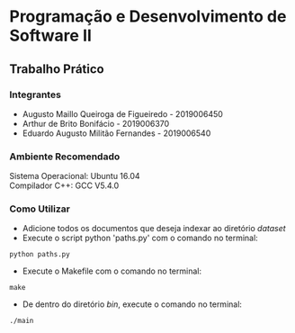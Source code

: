 # Programação e Desenvolvimento de Software II
## Trabalho Prático

### Integrantes
* Augusto Maillo Queiroga de Figueiredo - 2019006450
* Arthur de Brito Bonifácio - 2019006370
* Eduardo Augusto Militão Fernandes - 2019006540

### Ambiente Recomendado
Sistema Operacional: Ubuntu 16.04 <br>
Compilador C++: GCC V5.4.0

### Como Utilizar
* Adicione todos os documentos que deseja indexar ao diretório *dataset*
* Execute o script python 'paths.py' com o comando no terminal:
```
python paths.py
```
* Execute o Makefile com o comando no terminal:
```
make
```
* De dentro do diretório *bin*, execute o comando no terminal:
```
./main
```
